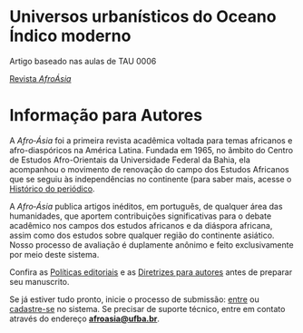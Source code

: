 # Universos urbanísticos do Oceano Índico moderno #

Artigo baseado nas aulas de TAU 0006

[Revista *AfroÁsia*](https://periodicos.ufba.br/index.php/afroasia/information/authors)

# Informação para Autores

A *Afro‑Ásia* foi a primeira revista acadêmica voltada para temas
africanos e afro-diaspóricos na América Latina. Fundada em 1965, no
âmbito do Centro de Estudos Afro-Orientais da Universidade Federal da
Bahia, ela acompanhou o movimento de renovação do campo dos Estudos
Africanos que se seguiu às independências no continente (para saber
mais, acesse o [Histórico do
periódico](https://periodicos.ufba.br/index.php/afroasia/history).

A *Afro‑Ásia* publica artigos inéditos, em português, de qualquer área
das humanidades, que aportem contribuições significativas para o debate
acadêmico nos campos dos estudos africanos e da diáspora africana, assim
como dos estudos sobre qualquer região do continente asiático. Nosso
processo de avaliação é duplamente anônimo e feito exclusivamente por
meio deste sistema.

Confira as [Políticas
editoriais](https://periodicos.ufba.br/index.php/afroasia/about#focusAndScope)
e as [Diretrizes para
autores](https://periodicos.ufba.br/index.php/afroasia/about/submissions#authorGuidelines)
antes de preparar seu manuscrito.

Se já estiver tudo pronto, inicie o processo de submissão:
[entre](https://periodicos.ufba.br/index.php/afroasia/login) ou
[cadastre-se](https://periodicos.ufba.br/index.php/afroasia/user/register)
no sistema. Se precisar de suporte técnico, entre em contato através do
endereço **afroasia@ufba.br**.

